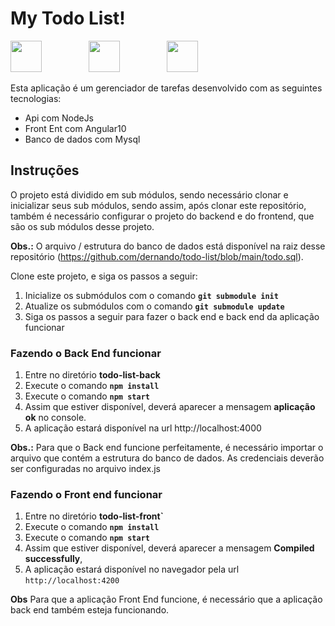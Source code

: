 # My Todo List!

<img src="https://nodejs.org/static/images/logo.svg" height="50">
&nbsp;&nbsp;&nbsp;&nbsp;&nbsp;&nbsp;&nbsp;&nbsp;
&nbsp;&nbsp;&nbsp;&nbsp;&nbsp;&nbsp;&nbsp;&nbsp;
<img src="https://angular.io/assets/images/logos/angular/logo-nav@2x.png" height="50">
&nbsp;&nbsp;&nbsp;&nbsp;&nbsp;&nbsp;&nbsp;&nbsp;
&nbsp;&nbsp;&nbsp;&nbsp;&nbsp;&nbsp;&nbsp;&nbsp;
<img src="https://labs.mysql.com/common/logos/mysql-logo.svg?v2" height="50">

Esta aplicação é um gerenciador de tarefas desenvolvido com as seguintes tecnologias:

 - Api com NodeJs
 - Front Ent com Angular10
 - Banco de dados com Mysql

## Instruções

O projeto está dividido em sub módulos, sendo necessário clonar e inicializar seus sub módulos, sendo assim, após clonar este repositório, também é necessário configurar o projeto do backend e do frontend, que são os sub módulos desse projeto.

**Obs.:** O arquivo / estrutura do banco de dados está disponível na raiz desse repositório (https://github.com/dernando/todo-list/blob/main/todo.sql).

Clone este projeto, e siga os passos a seguir:

 1. Inicialize os submódulos com o comando **`git submodule init`**
 2. Atualize os submódulos com o comando **`git submodule update`**
 3. Siga os passos a seguir para fazer o back end e back end da aplicação funcionar

### Fazendo o Back End funcionar

 1. Entre no diretório **todo-list-back**
 2. Execute o comando **`npm install`**
 3. Execute o comando **`npm start`**
 4. Assim que estiver disponível, deverá aparecer a mensagem **aplicação ok** no console.
 5. A aplicação estará disponível na url http://localhost:4000
 
**Obs.:** Para que o Back end funcione perfeitamente, é necessário importar o arquivo que contém a estrutura do banco de dados. As credenciais deverão ser configuradas no arquivo index.js 

### Fazendo o Front end funcionar

1. Entre no diretório **todo-list-front`**
 2. Execute o comando **`npm install`**
 3. Execute o comando **`npm start`**
 4. Assim que estiver disponível, deverá aparecer a mensagem **Compiled successfully**,
 5. A aplicação estará disponível no navegador pela url `http://localhost:4200`
 
**Obs** Para que a aplicação Front End funcione, é necessário que a aplicação back end também esteja funcionando.
